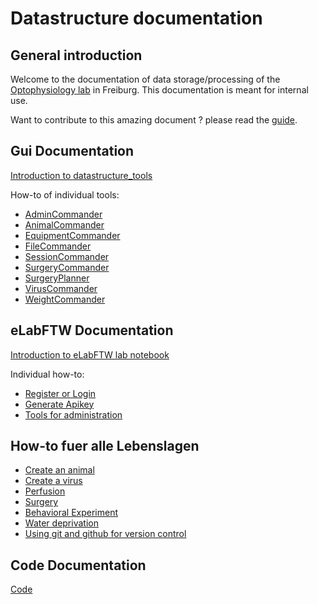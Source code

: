 # Datastructure documentation
## General introduction
Welcome to the documentation of data storage/processing of the [Optophysiology lab](https://www.optophysiology.uni-freiburg.de/) in Freiburg.
This documentation is meant for internal use.

Want to contribute to this amazing document ? please read the [guide](DocumentationTutorial.md).

## Gui Documentation
[Introduction to datastructure_tools](gui_documentation/general.md)

How-to of individual tools:
- [AdminCommander](gui_documentation/AdminCommander.md)
- [AnimalCommander](gui_documentation/AnimalCommander.md)
- [EquipmentCommander](gui_documentation/EquipmentCommander.md)
- [FileCommander](gui_documentation/FileCommander.md)
- [SessionCommander](gui_documentation/SessionCommander.md)
- [SurgeryCommander](gui_documentation/SurgeryCommander.md)
- [SurgeryPlanner](gui_documentation/SurgeryPlanner.md)
- [VirusCommander](gui_documentation/VirusCommander.md)
- [WeightCommander](gui_documentation/WeightCommander.md)


## eLabFTW Documentation
[Introduction to eLabFTW lab notebook](eLabFTW_documentation/general_elabftw.md)

Individual how-to:
- [Register or Login](eLabFTW_documentation/register_login.md)
- [Generate Apikey](eLabFTW_documentation/generate_apikey.md)
- [Tools for administration](eLabFTW_documentation/administration_tools.md)

## How-to fuer alle Lebenslagen
- [Create an animal](combinatory_howto/animalcreation.md)
- [Create a virus](combinatory_howto/viruscreation.md)
- [Perfusion](combinatory_howto/animalperfusion.md)
- [Surgery](combinatory_howto/surgery_entry.md)
- [Behavioral Experiment](combinatory_howto/behavioral_experiment.md)
- [Water deprivation](combinatory_howto/water_deprivation.md)
- [Using git and github for version control](gui_documentation/github.md)

## Code Documentation
[Code](code_documentation/code_index.md)